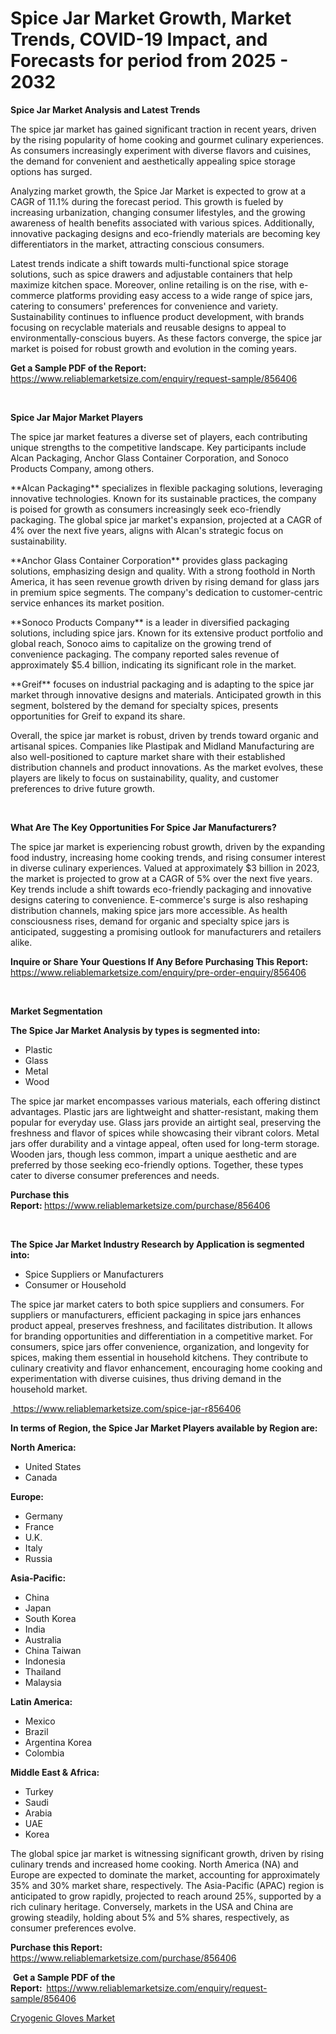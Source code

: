 <p><h1>Spice Jar Market Growth, Market Trends, COVID-19 Impact, and Forecasts for period from 2025 - 2032</h1></p><p><strong>Spice Jar Market Analysis and Latest Trends</strong></p>
<p><p>The spice jar market has gained significant traction in recent years, driven by the rising popularity of home cooking and gourmet culinary experiences. As consumers increasingly experiment with diverse flavors and cuisines, the demand for convenient and aesthetically appealing spice storage options has surged. </p><p>Analyzing market growth, the Spice Jar Market is expected to grow at a CAGR of 11.1% during the forecast period. This growth is fueled by increasing urbanization, changing consumer lifestyles, and the growing awareness of health benefits associated with various spices. Additionally, innovative packaging designs and eco-friendly materials are becoming key differentiators in the market, attracting conscious consumers.</p><p>Latest trends indicate a shift towards multi-functional spice storage solutions, such as spice drawers and adjustable containers that help maximize kitchen space. Moreover, online retailing is on the rise, with e-commerce platforms providing easy access to a wide range of spice jars, catering to consumers' preferences for convenience and variety. Sustainability continues to influence product development, with brands focusing on recyclable materials and reusable designs to appeal to environmentally-conscious buyers. As these factors converge, the spice jar market is poised for robust growth and evolution in the coming years.</p></p>
<p><strong>Get a Sample PDF of the Report:&nbsp;</strong> <a href="https://www.reliablemarketsize.com/enquiry/request-sample/856406?utm_campaign=2233&utm_medium=2&utm_source=Github&utm_content=ia&utm_term=06022025&utm_id=spice-jar">https://www.reliablemarketsize.com/enquiry/request-sample/856406</a></p>
<p>&nbsp;</p>
<p><strong>Spice Jar Major Market Players</strong></p>
<p><p>The spice jar market features a diverse set of players, each contributing unique strengths to the competitive landscape. Key participants include Alcan Packaging, Anchor Glass Container Corporation, and Sonoco Products Company, among others.</p><p>**Alcan Packaging** specializes in flexible packaging solutions, leveraging innovative technologies. Known for its sustainable practices, the company is poised for growth as consumers increasingly seek eco-friendly packaging. The global spice jar market's expansion, projected at a CAGR of 4% over the next five years, aligns with Alcan's strategic focus on sustainability.</p><p>**Anchor Glass Container Corporation** provides glass packaging solutions, emphasizing design and quality. With a strong foothold in North America, it has seen revenue growth driven by rising demand for glass jars in premium spice segments. The company's dedication to customer-centric service enhances its market position.</p><p>**Sonoco Products Company** is a leader in diversified packaging solutions, including spice jars. Known for its extensive product portfolio and global reach, Sonoco aims to capitalize on the growing trend of convenience packaging. The company reported sales revenue of approximately $5.4 billion, indicating its significant role in the market.</p><p>**Greif** focuses on industrial packaging and is adapting to the spice jar market through innovative designs and materials. Anticipated growth in this segment, bolstered by the demand for specialty spices, presents opportunities for Greif to expand its share.</p><p>Overall, the spice jar market is robust, driven by trends toward organic and artisanal spices. Companies like Plastipak and Midland Manufacturing are also well-positioned to capture market share with their established distribution channels and product innovations. As the market evolves, these players are likely to focus on sustainability, quality, and customer preferences to drive future growth.</p></p>
<p>&nbsp;</p>
<p><strong>What Are The Key Opportunities For Spice Jar Manufacturers?</strong></p>
<p><p>The spice jar market is experiencing robust growth, driven by the expanding food industry, increasing home cooking trends, and rising consumer interest in diverse culinary experiences. Valued at approximately $3 billion in 2023, the market is projected to grow at a CAGR of 5% over the next five years. Key trends include a shift towards eco-friendly packaging and innovative designs catering to convenience. E-commerce's surge is also reshaping distribution channels, making spice jars more accessible. As health consciousness rises, demand for organic and specialty spice jars is anticipated, suggesting a promising outlook for manufacturers and retailers alike.</p></p>
<p><strong>Inquire or Share Your Questions If Any Before Purchasing This Report:</strong> <a href="https://www.reliablemarketsize.com/enquiry/pre-order-enquiry/856406?utm_campaign=2233&utm_medium=2&utm_source=Github&utm_content=ia&utm_term=06022025&utm_id=spice-jar">https://www.reliablemarketsize.com/enquiry/pre-order-enquiry/856406</a></p>
<p>&nbsp;</p>
<p><strong>Market Segmentation</strong></p>
<p><strong>The Spice Jar Market Analysis by types is segmented into:</strong></p>
<p><ul><li>Plastic</li><li>Glass</li><li>Metal</li><li>Wood</li></ul></p>
<p><p>The spice jar market encompasses various materials, each offering distinct advantages. Plastic jars are lightweight and shatter-resistant, making them popular for everyday use. Glass jars provide an airtight seal, preserving the freshness and flavor of spices while showcasing their vibrant colors. Metal jars offer durability and a vintage appeal, often used for long-term storage. Wooden jars, though less common, impart a unique aesthetic and are preferred by those seeking eco-friendly options. Together, these types cater to diverse consumer preferences and needs.</p></p>
<p><strong>Purchase this Report:&nbsp;</strong><a href="https://www.reliablemarketsize.com/purchase/856406?utm_campaign=2233&utm_medium=2&utm_source=Github&utm_content=ia&utm_term=06022025&utm_id=spice-jar">https://www.reliablemarketsize.com/purchase/856406</a></p>
<p>&nbsp;</p>
<p><strong>The Spice Jar Market Industry Research by Application is segmented into:</strong></p>
<p><ul><li>Spice Suppliers or Manufacturers</li><li>Consumer or Household</li></ul></p>
<p><p>The spice jar market caters to both spice suppliers and consumers. For suppliers or manufacturers, efficient packaging in spice jars enhances product appeal, preserves freshness, and facilitates distribution. It allows for branding opportunities and differentiation in a competitive market. For consumers, spice jars offer convenience, organization, and longevity for spices, making them essential in household kitchens. They contribute to culinary creativity and flavor enhancement, encouraging home cooking and experimentation with diverse cuisines, thus driving demand in the household market.</p></p>
<p><a href="https://www.reliablemarketsize.com/spice-jar-r856406?utm_campaign=2233&utm_medium=2&utm_source=Github&utm_content=ia&utm_term=06022025&utm_id=spice-jar">&nbsp;https://www.reliablemarketsize.com/spice-jar-r856406</a></p>
<p><strong>In terms of Region, the Spice Jar Market Players available by Region are:</strong></p>
<p>
    <p> <strong> North America: </strong>
        <ul>
            <li>United States</li>
            <li>Canada</li>
        </ul>
        </p> 
    <p> <strong> Europe: </strong>
        <ul>
            <li>Germany</li>
            <li>France</li>
            <li>U.K.</li>
            <li>Italy</li>
            <li>Russia</li>
        </ul>
        </p> 
    <p> <strong> Asia-Pacific: </strong>
        <ul>
            <li>China</li>
            <li>Japan</li>
            <li>South Korea</li>
            <li>India</li>
            <li>Australia</li>
            <li>China Taiwan</li>
            <li>Indonesia</li>
            <li>Thailand</li>
            <li>Malaysia</li>
        </ul>
        </p> 
    <p> <strong> Latin America: </strong>
        <ul>
            <li>Mexico</li>
            <li>Brazil</li>
            <li>Argentina Korea</li>
            <li>Colombia</li>
        </ul>
        </p> 
    <p> <strong> Middle East & Africa: </strong>
        <ul>
            <li>Turkey</li>
            <li>Saudi</li>
            <li>Arabia</li>
            <li>UAE</li>
            <li>Korea</li>
        </ul>
    </p>
    </p>
<p><p>The global spice jar market is witnessing significant growth, driven by rising culinary trends and increased home cooking. North America (NA) and Europe are expected to dominate the market, accounting for approximately 35% and 30% market share, respectively. The Asia-Pacific (APAC) region is anticipated to grow rapidly, projected to reach around 25%, supported by a rich culinary heritage. Conversely, markets in the USA and China are growing steadily, holding about 5% and 5% shares, respectively, as consumer preferences evolve.</p></p>
<p><strong>Purchase this Report: </strong><a href="https://www.reliablemarketsize.com/purchase/856406?utm_campaign=2233&utm_medium=2&utm_source=Github&utm_content=ia&utm_term=06022025&utm_id=spice-jar">https://www.reliablemarketsize.com/purchase/856406</a></p>
<p>&nbsp;<strong>Get a Sample PDF of the Report:&nbsp;&nbsp;</strong><a href="https://www.reliablemarketsize.com/enquiry/request-sample/856406?utm_campaign=2233&utm_medium=2&utm_source=Github&utm_content=ia&utm_term=06022025&utm_id=spice-jar">https://www.reliablemarketsize.com/enquiry/request-sample/856406</a></p>
<p><strong></strong></p>
<p><p><a href="https://github.com/kathiestrine5ty/Market-Research-Report-List-1/blob/main/cryogenic-gloves-market.md?utm_campaign=2233&utm_medium=2&utm_source=Github&utm_content=ia&utm_term=06022025&utm_id=spice-jar">Cryogenic Gloves Market</a></p></p>